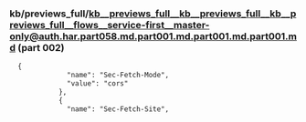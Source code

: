### kb/previews_full/kb__previews_full__kb__previews_full__kb__previews_full__flows__service-first__master-only@auth.har.part058.md.part001.md.part001.md.part001.md (part 002)

```md
  {
              "name": "Sec-Fetch-Mode",
              "value": "cors"
            },
            {
              "name": "Sec-Fetch-Site",
          
```

```
